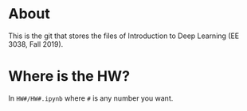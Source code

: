 # About

This is the git that stores the files of Introduction to Deep Learning (EE 3038, Fall 2019).

# Where is the HW?

In ```HW#/HW#.ipynb``` where ```#``` is any number you want.
